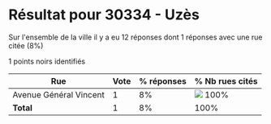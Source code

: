 # Résultat pour 30334 - Uzès

Sur l'ensemble de la ville il y a eu 12 réponses dont 1 réponses avec une rue citée (8%)

1 points noirs identifiés

| Rue | Vote | % réponses | % Nb rues cités|
|-----|------|------------|----------------|
| Avenue Général Vincent | 1 | 8% | <img src="../../img/bar_100.gif" />&nbsp;100%|
| **Total** | 1 | 8% | 100%|
